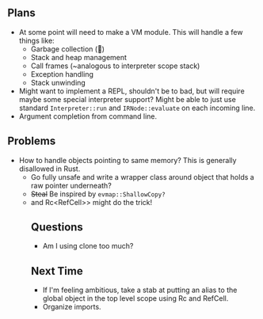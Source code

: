 ## Plans
- At some point will need to make a VM module. This will handle a few things like:
  - Garbage collection (😬)
  - Stack and heap management
  - Call frames (~analogous to interpreter scope stack)
  - Exception handling
  - Stack unwinding
- Might want to implement a REPL, shouldn't be to bad, but will require maybe some special interpreter support? Might be
  able to just use standard `Interpreter::run` and `IRNode::evaluate` on each incoming line.
- Argument completion from command line.

## Problems
- How to handle objects pointing to same memory? This is generally disallowed in Rust.
    - Go fully unsafe and write a wrapper class around object that holds a raw pointer underneath?
    - ~~Steal~~ Be inspired by `evmap::ShallowCopy?`
    - and Rc<RefCell<Object>>> might do the trick!
    
## Questions
- Am I using clone too much?

## Next Time

- If I'm feeling ambitious, take a stab at putting an alias to the global object in the top level scope using Rc and
  RefCell.
- Organize imports.